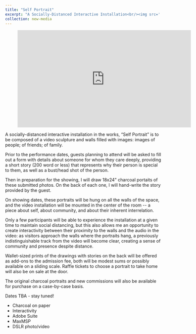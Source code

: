 ```yaml
---
title: "Self Portrait"
excerpt: "A Socially-Distanced Interactive Installation<br/><img src='../images/Chanan3.jpg'> A socially-distanced durational performance installation in the works, “Self Portrait” is to be composed of a video sculpture and walls filled with images: images of people; of friends; of family."
collection: new-media
---
```



<!-- blank line -->
<figure class="video_container">
<iframe width="560" height="315" src="https://www.youtube.com/embed/g-75yj2QY54" frameborder="0" allow="accelerometer; autoplay; encrypted-media; gyroscope; picture-in-picture" allowfullscreen></iframe>
</figure>



A socially-distanced interactive installation in the works, “Self Portrait” is to be composed of a video sculpture and walls filled with images: images of people; of friends; of family.

<!--- more --->

Prior to the performance dates, guests planning to attend will be asked to fill out a form with details about someone for whom they care deeply, providing a short story (200 word or less) that represents why their person is special to them, as well as a bust/head shot of the person. 

Then in preparation for the showing, I will draw 18x24" charcoal portaits of these submitted photos. On the back of each one, I will hand-write the story provided by the guest.

On showing dates, these portraits will be hung on all the walls of the space, and the video installation will be mounted in the center of the room -- a piece about self, about community, and about their inherent interrelation. 

Only a few participants will be able to experience the installation at a given time to maintain social distancing, but this also allows me an opportunity to create interactivity between their proximity to the walls and the audio in the video: as visitors approach the walls where the portraits hang, a previously indistinguishable track from the video will become clear, creating a sense of community and presence despite distance.

Wallet-sized prints of the drawings with stories on the back will be offered as add-ons to the admission fee, both will be modest sums or possibly available on a sliding scale. Raffle tickets to choose a portrait to take home will also be on sale at the door.

The original charcoal portraits and new commissions will also be available for purchase on a case-by-case basis.  


Dates TBA - stay tuned!

<!-- blank line -->

- Charcoal on paper
- Interactivity 
- Adobe Suite
- MaxMSP
- DSLR photo/video
